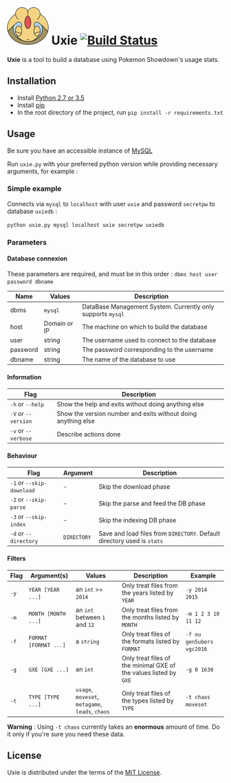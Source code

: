 # ![Uxie](static/uxie_icon.png) Uxie [![Build Status](https://travis-ci.org/Protectator/Uxie.svg?branch=master)](https://travis-ci.org/Protectator/Uxie)

**Uxie** is a tool to build a database using Pokemon Showdown's usage stats.

## Installation

- Install [Python 2.7 or 3.5](https://www.python.org/)
- Install [pip](https://pip.pypa.io/en/stable/installing/)
- In the root directory of the project, run `pip install -r requirements.txt`

## Usage

Be sure you have an accessible instance of [MySQL](http://www.mysql.com/)

Run `uxie.py` with your preferred python version while providing necessary arguments, for example :

### Simple example

Connects via `mysql` to `localhost` with user `uxie` and password `secretpw` to database `uxiedb` :

`python uxie.py mysql localhost uxie secretpw uxiedb`

### Parameters

#### Database connexion

These parameters are required, and must be in this order :
`dbms host user password dbname`

| Name | Values | Description |
| --- | --- | --- |
| dbms | `mysql` | DataBase Management System. Currently only supports `mysql` |
| host | Domain or IP | The machine on which to build the database |
| user | string | The username used to connect to the database |
| password | string | The password corresponding to the username |
| dbname | string | The name of the database to use |

#### Information

| Flag | Description |
| --- |  --- |
| `-h` or `--help`| Show the help and exits without doing anything else |
| `-V` or `--version` | Show the version number and exits without doing anything else |
| `-v` or `--verbose` | Describe actions done |

#### Behaviour

| Flag | Argument | Description |
| --- | --- | --- |
| `-1` or `--skip-download` | - | Skip the download phase |
| `-2` or `--skip-parse` | - | Skip the parse and feed the DB phase |
| `-3` or `--skip-index` | - | Skip the indexing DB phase |
| `-d` or `--directory` | `DIRECTORY` | Save and load files from `DIRECTORY`. Default directory used is `stats` |

#### Filters

| Flag | Argument(s) | Values | Description | Example |
| --- | --- | --- | --- | --- |
| `-y` | `YEAR [YEAR ...]` | an `int` >= `2014` | Only treat files from the years listed by `YEAR` | `-y 2014 2015` |
| `-m` | `MONTH [MONTH ...]` | an `int` between `1` and `12` | Only treat files from the months listed by `MONTH` | `-m 1 2 3 10 11 12` |
| `-f` | `FORMAT [FORMAT ...]` | a `string` | Only treat files of the formats listed by `FORMAT` | `-f ou gen5ubers vgc2016` |
| `-g` | `GXE [GXE ...]` | an `int` |Only treat files of the minimal GXE of the values listed by `GXE` | `-g 0 1630` |
| `-t` | `TYPE [TYPE ...]` | `usage`, `moveset`, `metagame`, `leads`, `chaos` | Only treat files of the types listed by `TYPE` | `-t chaos moveset` |

**Warning** : Using `-t chaos` currently takes an **enormous** amount of time. Do it only if you're sure you need these data.

## License

Uxie is distributed under the terms of the [MIT License](LICENSE).

